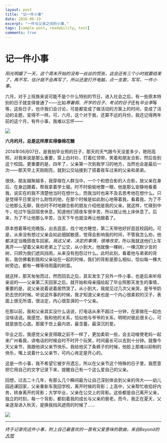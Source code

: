 ```yaml
---
layout: post
title: "记一件小事"
date: 2016-06-19
excerpt: "一件与父亲之间的小事."
tags: [sample post, readability, test]
comments: true
---
```

# 记一件小事

*阳光明媚了一天，这个周末开始的没有一丝丝的慌张，这会还有三个小时就要结束了，再不写，估计就不会再写了，所以还是打开电脑，点一支歌，写写，一件小事。*

六月，对于上班族来说可能不是个什么特别的节日，进入社会之后，有一些原本特别的日子就变得普通了——比如*寒暑假*、*开学的日子*、*考试的日子*还有*毕业季*等等，这些日子，也许我们会讨论，可是都变成了做活动的方案上的时间，变成了活动的主题，变得不一样。可，六月，这个对于我，还算不远的月份，我还记得两年前的这个月，有件小事，我难以忘怀——

![](http://ww3.sinaimg.cn/large/71f1baa7gw1f50uu71mt4j24co2c0hdw.jpg)

**六月的月，总是这样厚实得像棉花糖**

2014年06月07日，是我拍毕业照的日子，那天的天气跟今天没差多少，艳阳高照，对我来说是那么重要，穿上白衬衫，打着红领带，笑着和朋友合影，然后告别这个校园。更重要的是，四年了，父亲第一次到我学习的地方，当然也会是最后一次——那天早上天刚刚亮，就到公交站接到了搭着夜车过来的父亲和弟弟。

很快，朋友越聚越多，我穿梭在人群当中，一个个和想合影的人合影，放父亲在身后、在身边跟着，帮我拿着学士服。时不时偷偷地瞥一眼，他是那么安静地看着我，说实在的我不清楚他当时在想什么，而我当时也来不及去思考他在想什么。只是觉得平日里没什么耐性的他，在那个时候是如此耐心地等着我，看着我，为了不让他那么无聊，我也时不时地跟合影的朋友介绍他是我的父亲。就这样，忙碌到中午，吃过午饭回宿舍休息，知道他们搭夜车很辛苦，所以就让他上床休息了。后来，为了不让他那么辛苦，当天下午也就没再让他跟着了。

原本想着等吃完晚饭，出去逛逛，找个地方睡觉，第二天带他好好逛逛校园的。可是，从来没有想过父亲会如此细腻敏感，觉得会影响我的时间，不管我怎么劝，他都决定当晚搭夜车回家。*我这父亲，决定的事情，很难改变*，所以我就送他们上车离开——望着父亲和老弟上了公交，从小到大，他就像一棵树，一棵沉默少言的树，只顾为我们遮风挡雨，从来没有抱怨过什么。此时此刻，看着他与弟弟的背影，我仿佛看到我和父亲站在一起的时候，我们的背影是那么相似，恰似每一棵大树旁边，都有一棵等待雨露的树苗。

就这样，那天匆匆而过，然而回去之后，其实发生了另外一件小事，也是后来听母亲说的——父亲第二天回家之后，就开始和母亲描绘起了毕业照那天发生的事情，重要的是，说父亲说着说着居然哭了。从小到大，我就见过几次父亲哭，是爷爷奶奶去世的时候。听说这件事的时候，我才知道父亲也是一个内心很柔软的汉子，表面上很无所谓，很淡定，内心很澎湃的一个父亲。

在那以前，我和父亲其实没什么话说，打电话从来不超过一分钟，在家做在一起也没啥话说。我感觉，我和他的关系，恰似他与爷爷的关系，明明对彼此很关心，可就是放在心底。那属于世上最内敛，最含蓄，最深沉的爱。

毕业之后，我感觉父亲变得跟之前不一样了，更加柔软一些，会主动唆使老妈一起来广州看我，讲电话的时候会时不时开个玩笑，时间最长可以去到十分钟。就像今天父亲节，我跟他讲父亲节快乐，我给他买了条裤子的时候，他脸上那难以抑制的快乐，嘴上说着什么父亲节，可内心肯定是开心的。

这是一件小事，我不希望它被岁月遗忘，所以在父亲节这个特殊的日子里，我愿意把它用自己的文字记录下来，提醒自己有一个这么爱自己的父亲。

回想，过去二十几年，有那么几个瞬间最为让自己深刻体会到父亲的伟大——幼儿园逃课回家，父亲重新车我回学校，离开时候的背影；上高中，父亲帮忙收拾好内务，转身离开的背影；大学毕业，父亲在公交上的背影。这些都是自己离开父亲，独立的时刻，每一个背影，都刻着我的成长与父亲的衰老。而今，我正在夏天，父亲逐渐进入秋天，是换我挡风遮雨的时候了......

![](http://ww1.sinaimg.cn/mw690/71f1baa7gw1f50ci9crv1j20ic0ic40g.jpg)
*****
*终于记录完这件小事，附上自己最喜欢的一首有父爱意味的歌曲，来自Beyond的
[大地](http://music.163.com/#/m/song?id=347758&userid=54259377)*